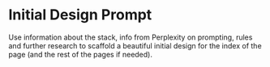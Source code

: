 # Initial Design Prompt

Use information about the stack, info from Perplexity on prompting, rules and further research to scaffold a beautiful initial design for the index of the page (and the rest of the pages if needed).